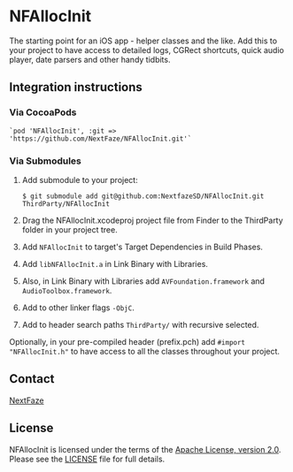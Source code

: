 # NFAllocInit

The starting point for an iOS app - helper classes and the like. Add this to your project to have access to detailed logs, CGRect shortcuts, quick audio player, date parsers and other handy tidbits.

## Integration instructions

### Via CocoaPods

    `pod 'NFAllocInit', :git => 'https://github.com/NextFaze/NFAllocInit.git'`

### Via Submodules

1. Add submodule to your project:

    `$ git submodule add git@github.com:NextfazeSD/NFAllocInit.git ThirdParty/NFAllocInit`
    
2. Drag the NFAllocInit.xcodeproj project file from Finder to the ThirdParty folder in your project tree.
3. Add `NFAllocInit` to target's Target Dependencies in Build Phases. 
4. Add `libNFAllocInit.a` in Link Binary with Libraries.
5. Also, in Link Binary with Libraries add `AVFoundation.framework` and `AudioToolbox.framework`.
6. Add to other linker flags `-ObjC`.
7. Add to header search paths `ThirdParty/` with recursive selected.

Optionally, in your pre-compiled header (prefix.pch) add `#import "NFAllocInit.h"` to have access to all the classes throughout your project.


## Contact

[NextFaze](http://nextfaze.com)

## License

NFAllocInit is licensed under the terms of the [Apache License, version 2.0](http://www.apache.org/licenses/LICENSE-2.0.html). Please see the [LICENSE](https://github.com/NextfazeSD/NFAllocInit/blob/master/LICENSE) file for full details.

